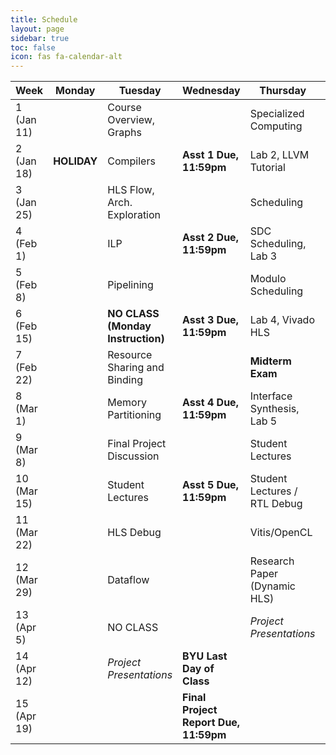 ```yaml
---
title: Schedule
layout: page
sidebar: true
toc: false
icon: fas fa-calendar-alt
---
```


| Week          | Monday    |   Tuesday                             |   Wednesday                                       |   Thursday                                            | Friday    |
|---------------| ----------|---------------------------------------|---------------------------------------------------|-------------------------------------------------------|-----------|
|1 (Jan 11)     |           |Course Overview, Graphs                |                                                   |Specialized Computing                                  |           |
|2 (Jan 18)     |**HOLIDAY**|Compilers                              |**Asst 1 Due, 11:59pm**                            |Lab 2, LLVM Tutorial                                   |           |
|3 (Jan 25)     |           |HLS Flow, Arch. Exploration            |                                                   |Scheduling                                             |           |   
|4 (Feb 1)      |           |ILP                                    |**Asst 2 Due, 11:59pm**                            |SDC Scheduling, Lab 3                                  |           |
|5 (Feb 8)      |           |Pipelining                             |                                                   |Modulo Scheduling                                      |           |
|6 (Feb 15)     |           |**NO CLASS (Monday Instruction)**      |**Asst 3 Due, 11:59pm**                            |Lab 4, Vivado HLS                                      |           | 
|7 (Feb 22)     |           |Resource Sharing and Binding           |                                                   |**Midterm Exam**                                       |           | 
|8 (Mar 1)      |           |Memory Partitioning                    |**Asst 4 Due, 11:59pm**                            |Interface Synthesis, Lab 5                             |           | 
|9 (Mar 8)      |           |Final Project Discussion               |                                                   |Student Lectures                                       |           | 
|10 (Mar 15)    |           |Student Lectures                       |**Asst 5 Due, 11:59pm**                            |Student Lectures / RTL Debug                           |           | 
|11 (Mar 22)    |           |HLS Debug                              |                                                   |Vitis/OpenCL                                           |**Project Proposal Due**            |
|12 (Mar 29)    |           |Dataflow                               |                                                   |Research Paper (Dynamic HLS)                           |           |
|13 (Apr 5)     |           |NO CLASS                               |                                                   | _Project Presentations_                               |           |
|14 (Apr 12)    |           | _Project Presentations_               |**BYU Last Day of Class**                          |                                                       |           |
|15 (Apr 19)    |           |                                       |**Final Project Report Due, 11:59pm**              |                                                       |           |
